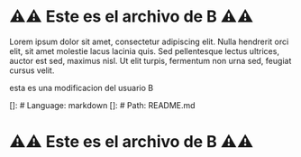 # ⚠️⚠️ Este es el archivo de **B** ⚠️⚠️

Lorem ipsum dolor sit amet, consectetur adipiscing elit.
Nulla hendrerit orci elit, sit amet molestie lacus lacinia quis.
Sed pellentesque lectus ultrices, auctor est sed, maximus nisl.
Ut elit turpis, fermentum non urna sed, feugiat cursus velit.




esta es una modificacion del usuario B
  
  []: # Language: markdown
  []: # Path: README.md
 

  

# ⚠️⚠️ Este es el archivo de **B** ⚠️⚠️
